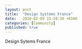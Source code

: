 ```yaml
---
layout: post
title:  "Design Systems France"
date:   2020-02-09 15:28:30 +0100
categories: [Community]
published: true
---
```


Design Sytems France